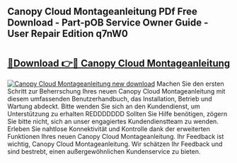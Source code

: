 ## Canopy Cloud Montageanleitung PDf Free Download - Part-pOB Service Owner Guide - User Repair Edition q7nW0

# <h2><a href="http://df8tis6.blite.top/?on=Canopy+Cloud+Montageanleitung">🔗Download 👉🔴 Canopy Cloud Montageanleitung</a></h2>

[![Canopy Cloud Montageanleitung new download](https://i.imgur.com/lujVjoI.png)](http://df8tis6.blite.top/?on=Canopy+Cloud+Montageanleitung)
Machen Sie den ersten Schritt zur Beherrschung Ihres neuen Canopy Cloud Montageanleitung mit diesem umfassenden Benutzerhandbuch, das Installation, Betrieb und Wartung abdeckt. Bitte wenden Sie sich an den Kundendienst, um Unterstützung zu erhalten REDDDDDDD Sollten Sie Hilfe benötigen, zögern Sie bitte nicht, sich an unser engagiertes Kundendienstteam zu wenden. Erleben Sie nahtlose Konnektivität und Kontrolle dank der erweiterten Funktionen Ihres neuen Canopy Cloud Montageanleitung. Ihr Feedback ist wichtig, Canopy Cloud Montageanleitung. Wir schätzen Ihr Feedback und sind bestrebt, einen außergewöhnlichen Kundenservice zu bieten.
